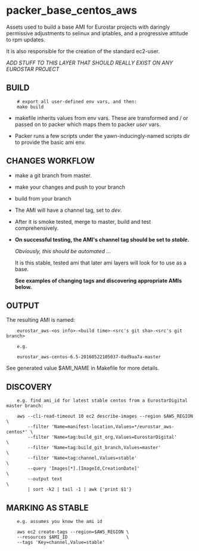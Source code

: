 # packer\_base\_centos\_aws

Assets used to build a base AMI for Eurostar projects with daringly permissive
adjustments to selinux and iptables, and a progressive attitude to rpm updates.

It is also responsible for the creation of the standard ec2-user.

*ADD STUFF TO THIS LAYER THAT SHOULD REALLY EXIST ON ANY EUROSTAR PROJECT*

## BUILD

        # export all user-defined env vars, and then:
        make build

* makefile inherits values from env vars. These are transformed and / or
  passed on to packer which maps them to packer _user_ vars.

* Packer runs a few scripts under the yawn-inducingly-named scripts dir to
  provide the basic ami env.

## CHANGES WORKFLOW

* make a git branch from master.

* make your changes and push to your branch

* build from your branch

* The AMI will have a channel tag, set to _dev_.

* After it is smoke tested, merge to master, build and test comprehensively.

* **On successful testing, the AMI's channel tag should be set to  _stable_.**

  _Obviously, this should be automated ..._

  It is this stable, tested ami that later ami layers will look for to use
  as a base.

  **See examples of changing tags and discovering appropriate AMIs below.**


## OUTPUT

The resulting AMI is named:

        eurostar_aws-<os info>-<build time>-<src's git sha>-<src's git branch>

        e.g.

        eurostar_aws-centos-6.5-20160522105037-0ad9aa7a-master

See generated value $AMI\_NAME in Makefile for more details.

## DISCOVERY

        e.g. find ami_id for latest stable centos from a EurostarDigital master branch:

        aws --cli-read-timeout 10 ec2 describe-images --region $AWS_REGION  \
            --filter 'Name=manifest-location,Values=*/eurostar_aws-centos*' \
            --filter 'Name=tag:build_git_org,Values=EurostarDigital'        \
            --filter 'Name=tag:build_git_branch,Values=master'              \
            --filter 'Name=tag:channel,Values=stable'                       \
            --query 'Images[*].[ImageId,CreationDate]'                      \
            --output text                                                   \
            | sort -k2 | tail -1 | awk {'print $1'}


## MARKING AS STABLE

        e.g. assumes you know the ami id

        aws ec2 create-tags --region=$AWS_REGION \
        --resources $AMI_ID                      \
        --tags 'Key=channel,Value=stable'


